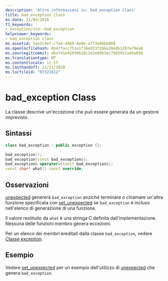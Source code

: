 ```yaml
---
description: 'Altre informazioni su: bad_exception Class'
title: bad_exception Class
ms.date: 11/04/2016
f1_keywords:
- exception/std::bad_exception
helpviewer_keywords:
- bad_exception class
ms.assetid: 5ae2c4ef-c7ad-4469-8a9e-a773e86bb000
ms.openlocfilehash: 6b47facc751e1f16e033f26be284db1287e79ea8
ms.sourcegitcommit: d6af41e42699628c3e2e6063ec7b03931a49a098
ms.translationtype: MT
ms.contentlocale: it-IT
ms.lasthandoff: 12/11/2020
ms.locfileid: "97321612"
---
```

# <a name="bad_exception-class"></a>bad_exception Class

La classe descrive un'eccezione che può essere generata da un gestore imprevisto.

## <a name="syntax"></a>Sintassi

```cpp
class bad_exception : public exception {};

bad_exception();
bad_exception(const bad_exception&);
bad_exception& operator=(const bad_exception&);
const char* what() const override;
```

## <a name="remarks"></a>Osservazioni

[unexpected](../standard-library/exception-functions.md#unexpected) genererà `bad_exception` anziché terminare o chiamare un'altra funzione specificata con [set_unexpected](../standard-library/exception-functions.md#set_unexpected) se `bad_exception` è incluso nell'elenco di generazione di una funzione.

Il valore restituito da `what` è una stringa C definita dall'implementazione. Nessuna delle funzioni membro genera eccezioni.

Per un elenco dei membri ereditati dalla classe `bad_exception`, vedere [Classe exception](../standard-library/exception-class.md).

## <a name="example"></a>Esempio

Vedere [set_unexpected](../standard-library/exception-functions.md#set_unexpected) per un esempio dell'utilizzo di [unexpected](../standard-library/exception-functions.md#unexpected) che genera `bad_exception`.
